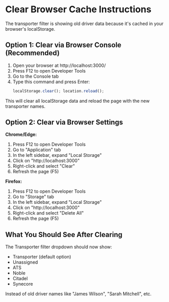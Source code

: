 # Clear Browser Cache Instructions

The transporter filter is showing old driver data because it's cached in your browser's localStorage.

## Option 1: Clear via Browser Console (Recommended)

1. Open your browser at http://localhost:3000/
2. Press F12 to open Developer Tools
3. Go to the Console tab
4. Type this command and press Enter:
   ```javascript
   localStorage.clear(); location.reload();
   ```

This will clear all localStorage data and reload the page with the new transporter names.

## Option 2: Clear via Browser Settings

**Chrome/Edge:**
1. Press F12 to open Developer Tools
2. Go to "Application" tab
3. In the left sidebar, expand "Local Storage"
4. Click on "http://localhost:3000"
5. Right-click and select "Clear"
6. Refresh the page (F5)

**Firefox:**
1. Press F12 to open Developer Tools
2. Go to "Storage" tab
3. In the left sidebar, expand "Local Storage"
4. Click on "http://localhost:3000"
5. Right-click and select "Delete All"
6. Refresh the page (F5)

## What You Should See After Clearing

The Transporter filter dropdown should now show:
- Transporter (default option)
- Unassigned
- ATS
- Noble
- Citadel
- Synecore

Instead of old driver names like "James Wilson", "Sarah Mitchell", etc.
